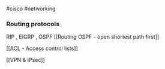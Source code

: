 #cisco #networking 
### Routing protocols
RIP , EIGRP , OSPF
[[Routing OSPF -  open shortest path first]]



[[ACL - Access control lists]]



[[VPN & IPsec]]

